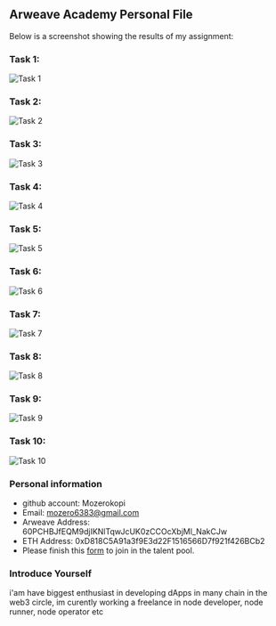 ## Arweave Academy Personal File

Below is a screenshot showing the results of my assignment:

### Task 1:
![Task 1](task1/task1.jpg)

### Task 2:
![Task 2](task2/task2.jpg)

### Task 3:
![Task 3](task3/task3.jpg)

### Task 4:
![Task 4](task4/task4.jpg)

### Task 5:
![Task 5](task5/task5.jpg)

### Task 6:
![Task 6](task6/task6.jpg)

### Task 7:
![Task 7](task7/task7.jpg)

### Task 8:
![Task 8](task8/task8.jpg)

### Task 9:
![Task 9](task9/task9.jpg)

### Task 10:
![Task 10](task10/task10.jpg)


### Personal information

- github account: Mozerokopi
- Email: mozero6383@gmail.com
- Arweave Address: 60PCHBJfEQM9djIKNlTqwJcUK0zCCOcXbjMl_NakCJw
- ETH Address: 0xD818C5A91a3f9E3d22F1516566D7f921f426BCb2
- Please finish this [form](https://docs.google.com/forms/d/e/1FAIpQLSfWA5fIIcBgmRppm3jNz5vmf9Mai_QMVil-2pO4r7YKn_Zhtw/viewform?usp=sf_link) to join in the talent pool.

### Introduce Yourself
 i'am have biggest enthusiast in developing dApps in many chain in the web3 circle, im curently working a freelance in node developer, node runner, node operator etc
 
 
